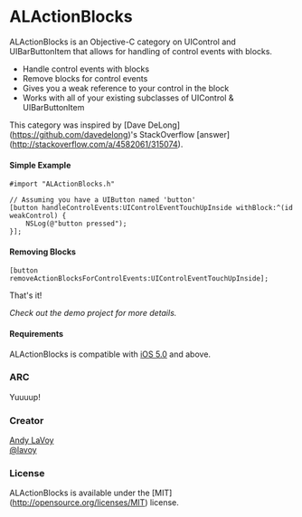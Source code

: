 # ALActionBlocks

ALActionBlocks is an Objective-C category on UIControl and UIBarButtonItem that allows for handling of control events with blocks.

- Handle control events with blocks
- Remove blocks for control events
- Gives you a weak reference to your control in the block
- Works with all of your existing subclasses of UIControl & UIBarButtonItem

This category was inspired by [Dave DeLong] (https://github.com/davedelong)'s StackOverflow [answer] (http://stackoverflow.com/a/4582061/315074).

#### Simple Example


```objc
#import "ALActionBlocks.h"
```
```objc
// Assuming you have a UIButton named 'button'
[button handleControlEvents:UIControlEventTouchUpInside withBlock:^(id weakControl) {
    NSLog(@"button pressed");
}];
```

#### Removing Blocks

```objc
[button removeActionBlocksForControlEvents:UIControlEventTouchUpInside];
```

That's it!

*Check out the demo project for more details.*


#### Requirements

ALActionBlocks is compatible with [iOS 5.0](http://developer.apple.com/library/ios/#releasenotes/General/WhatsNewIniOS/Articles/iOS5.html) and above.

### ARC

Yuuuup!

### Creator

[Andy LaVoy](http://github.com/lavoy)  
[@lavoy](https://twitter.com/lavoy)

### License

ALActionBlocks is available under the [MIT] (http://opensource.org/licenses/MIT) license.
